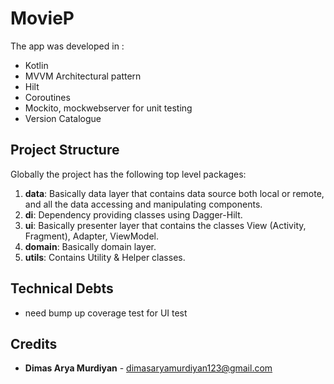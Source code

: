 # MovieP

The app was developed in :
- Kotlin
- MVVM Architectural pattern
- Hilt
- Coroutines
- Mockito, mockwebserver for unit testing
- Version Catalogue

## Project Structure
Globally the project has the following top level packages:
1. **data**: Basically data layer that contains data source both local or remote, and all the data accessing and manipulating components.
2. **di**: Dependency providing classes using Dagger-Hilt.
3. **ui**: Basically presenter layer that contains the classes View (Activity, Fragment), Adapter, ViewModel.
4. **domain**: Basically domain layer.
5. **utils**: Contains Utility & Helper classes.


## Technical Debts
- need bump up coverage test for UI test

## Credits
- **Dimas Arya Murdiyan** - dimasaryamurdiyan123@gmail.com